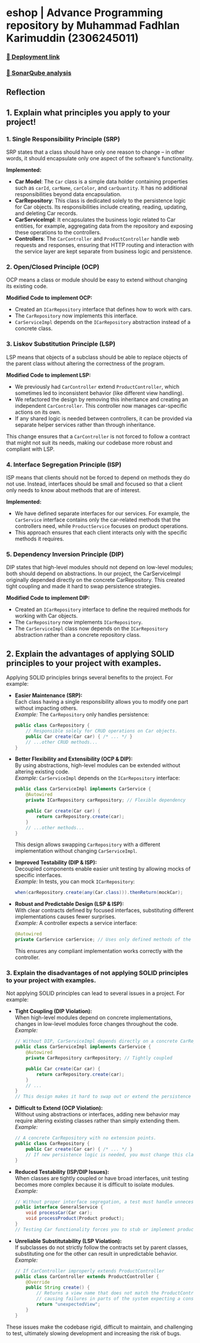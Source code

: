 # eshop | Advance Programming repository by Muhammad Fadhlan Karimuddin (2306245011)

### [🚀 Deployment link](https://tory-madge-poemich-3f32ba73.koyeb.app/product/)
### [🔐 SonarQube analysis](https://sonarcloud.io/project/overview?id=poemich_eshop)

## Reflection

## 1. Explain what principles you apply to your project!

### 1. Single Responsibility Principle (SRP)

SRP states that a class should have only one reason to change – in other words, it should encapsulate only one aspect of the software's functionality.

**Implemented:**
- **Car Model**: The `Car` class is a simple data holder containing properties such as `carId`, `carName`, `carColor`, and `carQuantity`. It has no additional responsibilities beyond data encapsulation.
- **CarRepository**: This class is dedicated solely to the persistence logic for Car objects. Its responsibilities include creating, reading, updating, and deleting Car records.
- **CarServiceImpl**: It encapsulates the business logic related to Car entities, for example, aggregating data from the repository and exposing these operations to the controllers.
- **Controllers**: The `CarController` and `ProductController` handle web requests and responses, ensuring that HTTP routing and interaction with the service layer are kept separate from business logic and persistence.

### 2. Open/Closed Principle (OCP)

OCP means a class or module should be easy to extend without changing its existing code.

**Modified Code to implement OCP:**
- Created an `ICarRepository` interface that defines how to work with cars.
- The `CarRepository` now implements this interface.
- `CarServiceImpl` depends on the `ICarRepository` abstraction instead of a concrete class.

### 3. Liskov Substitution Principle (LSP)

LSP means that objects of a subclass should be able to replace objects of the parent class without altering the correctness of the program.

**Modified Code to implement LSP:**
- We previously had `CarController` extend `ProductController`, which sometimes led to inconsistent behavior (like different view handling).
- We refactored the design by removing this inheritance and creating an independent `CarController`. This controller now manages car-specific actions on its own.
- If any shared logic is needed between controllers, it can be provided via separate helper services rather than through inheritance.

This change ensures that a `CarController` is not forced to follow a contract that might not suit its needs, making our codebase more robust and compliant with LSP.

### 4. Interface Segregation Principle (ISP)

ISP means that clients should not be forced to depend on methods they do not use. Instead, interfaces should be small and focused so that a client only needs to know about methods that are of interest.

**Implemented:**
- We have defined separate interfaces for our services. For example, the `CarService` interface contains only the car-related methods that the controllers need, while `ProductService` focuses on product operations.
- This approach ensures that each client interacts only with the specific methods it requires.

### 5. Dependency Inversion Principle (DIP)

DIP states that high-level modules should not depend on low-level modules; both should depend on abstractions. In our project, the CarServiceImpl originally depended directly on the concrete CarRepository. This created tight coupling and made it hard to swap persistence strategies.

**Modified Code to implement DIP:**
- Created an `ICarRepository` interface to define the required methods for working with Car objects.
- The `CarRepository` now implements `ICarRepository`.
- The `CarServiceImpl` class now depends on the `ICarRepository` abstraction rather than a concrete repository class.

## 2. Explain the advantages of applying SOLID principles to your project with examples.

Applying SOLID principles brings several benefits to the project. For example:

- **Easier Maintenance (SRP):**  
  Each class having a single responsibility allows you to modify one part without impacting others.  
  _Example:_ The `CarRepository` only handles persistence:
  ```java
  public class CarRepository {
      // Responsible solely for CRUD operations on Car objects.
      public Car create(Car car) { /* ... */ }
      // ...other CRUD methods...
  }
  ```
  
- **Better Flexibility and Extensibility (OCP & DIP):**  
  By using abstractions, high-level modules can be extended without altering existing code.  
  _Example:_ `CarServiceImpl` depends on the `ICarRepository` interface:
  ```java
  public class CarServiceImpl implements CarService {
      @Autowired
      private ICarRepository carRepository; // Flexible dependency

      public Car create(Car car) {
          return carRepository.create(car);
      }
      // ...other methods...
  }
  ```
  This design allows swapping `CarRepository` with a different implementation without changing `CarServiceImpl`.

- **Improved Testability (DIP & ISP):**  
  Decoupled components enable easier unit testing by allowing mocks of specific interfaces.  
  _Example:_ In tests, you can mock `ICarRepository`:
  ```java
  when(carRepository.create(any(Car.class))).thenReturn(mockCar);
  ```
  
- **Robust and Predictable Design (LSP & ISP):**  
  With clear contracts defined by focused interfaces, substituting different implementations causes fewer surprises.  
  _Example:_ A controller expects a service interface:
  ```java
  @Autowired
  private CarService carService; // Uses only defined methods of the interface
  ```
  This ensures any compliant implementation works correctly with the controller.

### 3. Explain the disadvantages of not applying SOLID principles to your project with examples.

Not applying SOLID principles can lead to several issues in a project. For example:

- **Tight Coupling (DIP Violation):**  
  When high-level modules depend on concrete implementations, changes in low-level modules force changes throughout the code.  
  _Example:_
  ```java
  // Without DIP, CarServiceImpl depends directly on a concrete CarRepository.
  public class CarServiceImpl implements CarService {
      @Autowired
      private CarRepository carRepository; // Tightly coupled

      public Car create(Car car) {
          return carRepository.create(car);
      }
      // ...
  }
  // This design makes it hard to swap out or extend the persistence layer.
  ```

- **Difficult to Extend (OCP Violation):**  
  Without using abstractions or interfaces, adding new behavior may require altering existing classes rather than simply extending them.  
  _Example:_
  ```java
  // A concrete CarRepository with no extension points.
  public class CarRepository {
      public Car create(Car car) { /* ... */ }
      // If new persistence logic is needed, you must change this class directly.
  }
  ```

- **Reduced Testability (ISP/DIP Issues):**  
  When classes are tightly coupled or have broad interfaces, unit testing becomes more complex because it is difficult to isolate modules.  
  _Example:_
  ```java
  // Without proper interface segregation, a test must handle unnecessary methods.
  public interface GeneralService {
      void processCar(Car car);
      void processProduct(Product product);
  }
  // Testing Car functionality forces you to stub or implement product methods.
  ```

- **Unreliable Substitutability (LSP Violation):**  
  If subclasses do not strictly follow the contracts set by parent classes, substituting one for the other can result in unpredictable behavior.  
  _Example:_
  ```java
  // If CarController improperly extends ProductController
  public class CarController extends ProductController {
      @Override
      public String create() {
          // Returns a view name that does not match the ProductController's contract,
          // causing failures in parts of the system expecting a consistent behavior.
          return "unexpectedView";
      }
  }
  ```
  
These issues make the codebase rigid, difficult to maintain, and challenging to test, ultimately slowing development and increasing the risk of bugs.